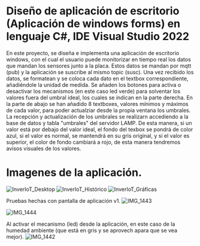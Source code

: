 # Diseño de aplicación de escritorio (Aplicación de windows forms) en lenguaje C#, IDE Visual Studio 2022

En este proyecto, se diseña e implementa una aplicación de escritorio windows, con el cual el usuario puede monitorizar en tiempo real los datos que mandan los sensores junto a la placa.
Estos datos se mandan por mqtt (pub) y la aplicación se suscribe al mismo topic (susc).
Una vez recibido los datos, se formatean y se coloca cada dato en el textbox correspondiente, añadiéndole la unidad de medida.
Se añaden los botones para activa o desactivar los mecanismos (en este caso led verde) para solventar los valores fuera del umbral ideal, los cuales se indican en la parte derecha.
En la parte de abajo se han añadido 8 textboxes, valores mínimos y máximos de cada valor, para poder actualziar desde la propia ventana los umbrales.
La recepción y actualización de los umbrales se realizarn accediendo a la base de datos y tabla "umbrales" del servidor LAMP.
De esta manera, si un valor está por debajo del valor ideal, el fondo del texbox se pondrá de color azul, si el valor es normal, se mantendrá en su gris original, y si el valor es superior, el color de fondo cambiará a rojo, de esta manera tendremos avisos visuales de los valores.

# Imagenes de la aplicación.

![InverIoT_Desktop](https://github.com/JLCaballeroMQ/Proyecto_TFG_UBU_23_24/assets/127446383/4ef8faed-c5b4-45b1-8103-5fa0446f055f)
![InverIoT_Histórico](https://github.com/JLCaballeroMQ/Proyecto_TFG_UBU_23_24/assets/127446383/3f90ce65-1fa5-434f-a41b-99b01af60217)
![InverIoT_Gráficas](https://github.com/JLCaballeroMQ/Proyecto_TFG_UBU_23_24/assets/127446383/a424f066-3d7e-4bf1-a5bc-4fe084fd51fb)



Pruebas hechas con pantalla de aplicación v1.
![IMG_1443](https://github.com/JLCaballeroMQ/Proyecto_TFG_UBU_23_24/assets/127446383/1bb64560-8f46-417b-80a2-a5d7c634a3be)

![IMG_1444](https://github.com/JLCaballeroMQ/Proyecto_TFG_UBU_23_24/assets/127446383/948b443b-0701-4106-b8f5-42cd9529347f)

Al activar el mecanismo (led) desde la aplicación, en este caso de la humedad ambiente (que está en gris y se aprovech apara que se vea mejor).
![IMG_1442](https://github.com/JLCaballeroMQ/Proyecto_TFG_UBU_23_24/assets/127446383/8243e58d-2df5-4364-8990-a8fb169fdeb7)


